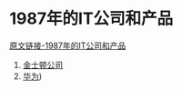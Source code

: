 # 1987年的IT公司和产品

[原文链接-1987年的IT公司和产品](https://www.it-this-year.com/2020/01/22/86)

1. [金士顿公司](https://www.it-this-year.com/2020/04/22/143)
2. [华为](https://www.it-this-year.com/2020/05/12/488))